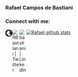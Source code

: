 ### Rafael Campos de Bastiani

### Connect with me:

[<img align="left" alt="rafaelbastiani.com" width="22px" src="https://raw.githubusercontent.com/iconic/open-iconic/master/svg/globe.svg" />][website]
[<img align="left" alt="RBastiani | Twitter" width="22px" src="https://cdn.jsdelivr.net/npm/simple-icons@v3/icons/twitter.svg" />][twitter]
[<img align="left" alt="bastiani | LinkedIn" width="22px" src="https://cdn.jsdelivr.net/npm/simple-icons@v3/icons/linkedin.svg" />][linkedin]

[![Rafael github stats](https://github-readme-stats.vercel.app/api?username=Bastiani&count_private=true&show_icons=true&theme=radical)](https://github.com/Bastiani/github-readme-stats)

[website]: https://rafaelbastiani.com
[twitter]: https://twitter.com/RBastiani
[linkedin]: https://www.linkedin.com/in/bastiani/
